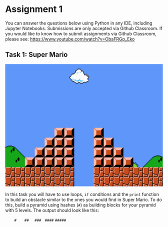 # Assignment 1
You can answer the questions below using Python in any IDE, including Jupyter Notebooks. Submissions are only accepted via Github Classroom. If you would like to know how to submit assignments via Github Classroom, please see: https://www.youtube.com/watch?v=ObaFRGp_Eko


## Task 1: Super Mario
![alt text](https://github.com/ulrichwohak/coding1_assignment1/blob/main/Super-Mario-Bros-scene-where-Mario-need-to-jump-over-a-gap-from-the-first-pyramid-to-the.ppm.png)

In this task you will have to use loops, `if` conditions and the `print` function to build an obstacle similar to the ones you would find in Super Mario. To do this, build a pyramid using hashes (`#`) as building blocks for your pyramid with 5 levels. The output should look like this:

`    #`
`   ##`
`  ###`
` ####`
`#####`

